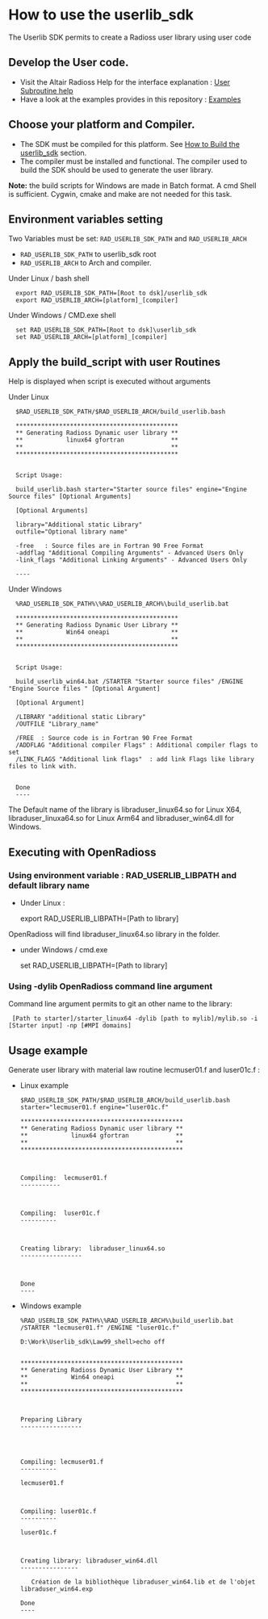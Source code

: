 # How to use the userlib_sdk

The Userlib SDK permits to create a Radioss user library using user code

## Develop the User code.

  * Visit the Altair Radioss Help for the interface explanation : [User Subroutine help](https://2022.help.altair.com/2022.1/hwsolvers/rad/topics/solvers/rad/introduction_user_code_r.htm)
  * Have a look at the examples provides in this repository : [Examples](https://github.com/OpenRadioss/userlib_sdk)

## Choose your platform and Compiler. 

  * The SDK must be compiled for this platform. See [How to Build the userlib_sdk](HOWTO.md) section.
  * The compiler must be installed and functional. The compiler used to build the SDK should be used to generate the user library. 

**Note:** the build scripts for Windows are made in Batch format. A cmd Shell is sufficient. Cygwin, cmake and make are not needed for this task. 

## Environment variables setting

Two Variables must be set: `RAD_USERLIB_SDK_PATH` and `RAD_USERLIB_ARCH`
* `RAD_USERLIB_SDK_PATH` to userlib_sdk root
* `RAD_USERLIB_ARCH` to Arch and compiler.

Under Linux / bash shell

      export RAD_USERLIB_SDK_PATH=[Root to dsk]/userlib_sdk
      export RAD_USERLIB_ARCH=[platform]_[compiler]
      
Under Windows / CMD.exe shell

      set RAD_USERLIB_SDK_PATH=[Root to dsk]\userlib_sdk
      set RAD_USERLIB_ARCH=[platform]_[compiler]
      
## Apply the build_script with user Routines

Help is displayed when script is executed without arguments 

Under Linux 

      $RAD_USERLIB_SDK_PATH/$RAD_USERLIB_ARCH/build_userlib.bash
      
      *********************************************
      ** Generating Radioss Dynamic user library **
      **            linux64 gfortran             **
      **                                         **
      *********************************************
      
      
      Script Usage:

      build_userlib.bash starter="Starter source files" engine="Engine Source files" [Optional Arguments]

      [Optional Arguments]

      library="Additional static Library"
      outfile="Optional library name"

      -free   : Source files are in Fortran 90 Free Format
      -addflag "Additional Compiling Arguments" - Advanced Users Only
      -link_flags "Additional Linking Arguments" - Advanced Users Only

      ----


Under Windows

      %RAD_USERLIB_SDK_PATH%\%RAD_USERLIB_ARCH%\build_userlib.bat

      *********************************************
      ** Generating Radioss Dynamic User Library **
      **            Win64 oneapi                 **
      **                                         **
      *********************************************
      
      
      Script Usage:
      
      build_userlib_win64.bat /STARTER "Starter source files" /ENGINE "Engine Source files " [Optional Argument]
      
      [Optional Argument]
      
      /LIBRARY "additional static Library"
      /OUTFILE "Library_name"
      
      /FREE  : Source code is in Fortran 90 Free Format
      /ADDFLAG "Additional compiler Flags" : Additional compiler flags to set
      /LINK_FLAGS "Additional link flags"  : add link Flags like library files to link with.
      
      
      Done
      ----


The Default name of the library is libraduser_linux64.so for Linux X64, libraduser_linuxa64.so for Linux Arm64 and libraduser_win64.dll for Windows.


## Executing with OpenRadioss
    
### Using environment variable : RAD_USERLIB_LIBPATH and default library name
    
   * Under Linux : 
     
      export RAD_USERLIB_LIBPATH=[Path to library]
      
   OpenRadioss will find  libraduser_linux64.so library in the folder.
    
   * under Windows / cmd.exe

     set RAD_USERLIB_LIBPATH=[Path to library]
     
### Using -dylib OpenRadioss command line argument
  
   Command line argument permits to git an other name to the library:
   
     [Path to starter]/starter_linux64 -dylib [path to mylib]/mylib.so -i [Starter input] -np [#MPI domains]

## Usage example

   Generate user library with material law routine lecmuser01.f and luser01c.f :
   
   * Linux example


         $RAD_USERLIB_SDK_PATH/$RAD_USERLIB_ARCH/build_userlib.bash starter="lecmuser01.f engine="luser01c.f"
         
         *********************************************
         ** Generating Radioss Dynamic user library **
         **            linux64 gfortran             **
         **                                         **
         *********************************************
         
         
         
         Compiling:  lecmuser01.f
         -----------
         
         
         
         Compiling:  luser01c.f
         ----------



         Creating library:  libraduser_linux64.so
         -----------------
         

         
         Done
         ----


   * Windows example

         %RAD_USERLIB_SDK_PATH%\%RAD_USERLIB_ARCH%\build_userlib.bat /STARTER "lecmuser01.f" /ENGINE "luser01c.f"
         
         D:\Work\Userlib_sdk\Law99_shell>echo off
         
         
         *********************************************
         ** Generating Radioss Dynamic User Library **
         **            Win64 oneapi                 **
         **                                         **
         *********************************************
         
         
         
         Preparing Library
         -----------------
         
         
         
         
         Compiling: lecmuser01.f
         ----------

         lecmuser01.f
         
         
         
         Compiling: luser01c.f
         ----------
         
         luser01c.f
         
         
         
         Creating library: libraduser_win64.dll
         ----------------
         
            Création de la bibliothèque libraduser_win64.lib et de l'objet libraduser_win64.exp

         Done
         ----





      
